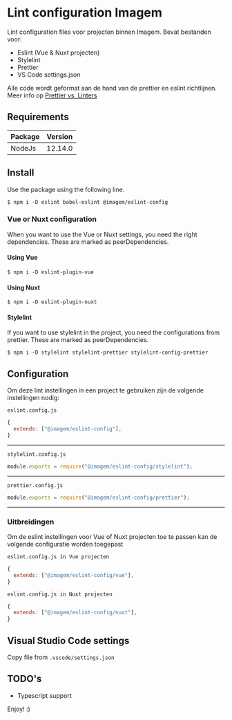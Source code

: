 # Lint configuration Imagem

Lint configuration files voor projecten binnen Imagem.
Bevat bestanden voor:

- Eslint (Vue & Nuxt projecten)
- Stylelint
- Prettier
- VS Code settings.json

Alle code wordt geformat aan de hand van de prettier en eslint richtlijnen. Meer info op [Prettier vs. Linters](https://prettier.io/docs/en/comparison.html)

## Requirements

| Package | Version |
| ------- | ------- |
| NodeJs  | 12.14.0 |

## Install

Use the package using the following line.

```
$ npm i -D eslint babel-eslint @imagem/eslint-config
```

### Vue or Nuxt configuration

When you want to use the Vue or Nuxt settings, you need the right dependencies. These are marked as peerDependencies.

#### Using Vue

```
$ npm i -D eslint-plugin-vue
```

#### Using Nuxt

```
$ npm i -D eslint-plugin-nuxt
```

#### Stylelint

If you want to use stylelint in the project, you need the configurations from prettier. These are marked as peerDependencies.

```
$ npm i -D stylelint stylelint-prettier stylelint-config-prettier
```

## Configuration

Om deze lint instellingen in een project te gebruiken zijn de volgende instellingen nodig:

`eslint.config.js`

```javascript
{
  extends: ["@imagem/eslint-config"],
}
```

---

`stylelint.config.js`

```javascript
module.exports = require("@imagem/eslint-config/stylelint");
```

---

`prettier.config.js`

```javascript
module.exports = require("@imagem/eslint-config/prettier");
```

---

### Uitbreidingen

Om de eslint instellingen voor Vue of Nuxt projecten toe te passen kan de volgende configuratie worden toegepast

`eslint.config.js in Vue projecten`

```javascript
{
  extends: ["@imagem/eslint-config/vue"],
}
```

`eslint.config.js in Nuxt projecten`

```javascript
{
  extends: ["@imagem/eslint-config/nuxt"],
}
```

## Visual Studio Code settings

Copy file from `.vscode/settings.json`

## TODO's

- Typescript support

Enjoy! :)
